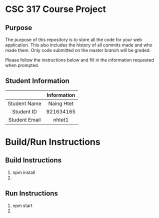 # CSC 317 Course Project

## Purpose

The purpose of this repository is to store all the code for your web application. This also includes the history of all commits made and who made them. Only code submitted on the master branch will be graded.

Please follow the instructions below and fill in the information requested when prompted.

## Student Information

|               | Information   |
|:-------------:|:-------------:|
| Student Name  | Naing Htet    |
| Student ID    | 921634165     |
| Student Email | nhtet1        |



# Build/Run Instructions

## Build Instructions
1. npm install
2. 

## Run Instructions
1. npm start
2. 
